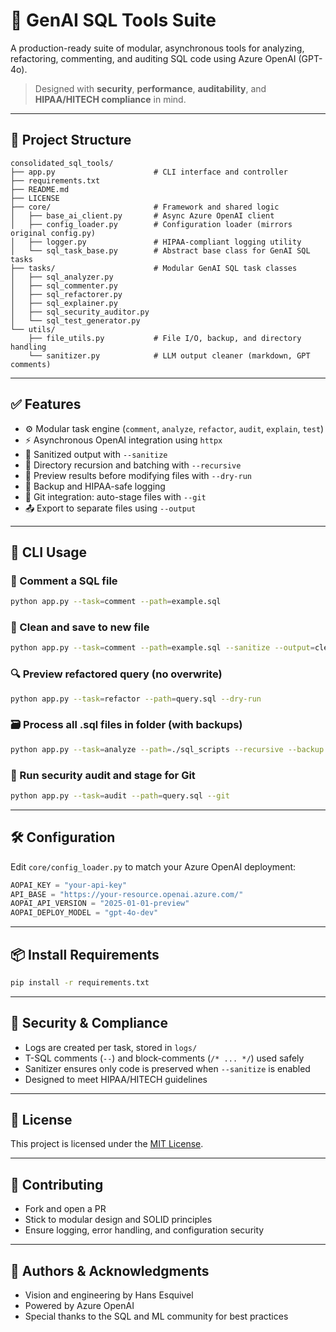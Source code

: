 
# 🧠 GenAI SQL Tools Suite

A production-ready suite of modular, asynchronous tools for analyzing, refactoring, commenting, and auditing SQL code using Azure OpenAI (GPT-4o).

> Designed with **security**, **performance**, **auditability**, and **HIPAA/HITECH compliance** in mind.

---

## 📁 Project Structure

```
consolidated_sql_tools/
├── app.py                      # CLI interface and controller
├── requirements.txt
├── README.md
├── LICENSE
├── core/                       # Framework and shared logic
│   ├── base_ai_client.py       # Async Azure OpenAI client
│   ├── config_loader.py        # Configuration loader (mirrors original config.py)
│   ├── logger.py               # HIPAA-compliant logging utility
│   └── sql_task_base.py        # Abstract base class for GenAI SQL tasks
├── tasks/                      # Modular GenAI SQL task classes
│   ├── sql_analyzer.py
│   ├── sql_commenter.py
│   ├── sql_refactorer.py
│   ├── sql_explainer.py
│   ├── sql_security_auditor.py
│   └── sql_test_generator.py
└── utils/
    ├── file_utils.py           # File I/O, backup, and directory handling
    └── sanitizer.py            # LLM output cleaner (markdown, GPT comments)
```

---

## ✅ Features

- ⚙️ Modular task engine (`comment`, `analyze`, `refactor`, `audit`, `explain`, `test`)
- ⚡ Asynchronous OpenAI integration using `httpx`
- 🧼 Sanitized output with `--sanitize`
- 🔁 Directory recursion and batching with `--recursive`
- 🧪 Preview results before modifying files with `--dry-run`
- 🔐 Backup and HIPAA-safe logging
- 🔀 Git integration: auto-stage files with `--git`
- 📤 Export to separate files using `--output`

---

## 🧪 CLI Usage

### 🔧 Comment a SQL file
```bash
python app.py --task=comment --path=example.sql
```

### 🧼 Clean and save to new file
```bash
python app.py --task=comment --path=example.sql --sanitize --output=cleaned_example.sql
```

### 🔍 Preview refactored query (no overwrite)
```bash
python app.py --task=refactor --path=query.sql --dry-run
```

### 🗃️ Process all .sql files in folder (with backups)
```bash
python app.py --task=analyze --path=./sql_scripts --recursive --backup
```

### 🔐 Run security audit and stage for Git
```bash
python app.py --task=audit --path=query.sql --git
```

---

## 🛠 Configuration

Edit `core/config_loader.py` to match your Azure OpenAI deployment:

```python
AOPAI_KEY = "your-api-key"
API_BASE = "https://your-resource.openai.azure.com/"
AOPAI_API_VERSION = "2025-01-01-preview"
AOPAI_DEPLOY_MODEL = "gpt-4o-dev"
```

---

## 📦 Install Requirements

```bash
pip install -r requirements.txt
```

---

## 🔐 Security & Compliance

- Logs are created per task, stored in `logs/`
- T-SQL comments (`--`) and block-comments (`/* ... */`) used safely
- Sanitizer ensures only code is preserved when `--sanitize` is enabled
- Designed to meet HIPAA/HITECH guidelines

---

## 📄 License

This project is licensed under the [MIT License](./LICENSE).

---

## 🤝 Contributing

- Fork and open a PR
- Stick to modular design and SOLID principles
- Ensure logging, error handling, and configuration security

---

## 🙌 Authors & Acknowledgments

- Vision and engineering by Hans Esquivel
- Powered by Azure OpenAI
- Special thanks to the SQL and ML community for best practices
